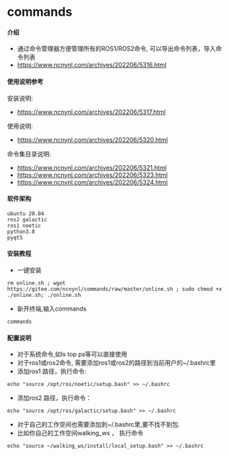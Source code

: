 # commands

#### 介绍

 - 通过命令管理器方便管理所有的ROS1/ROS2命令, 可以导出命令列表，导入命令列表
 - https://www.ncnynl.com/archives/202206/5316.html


 #### 使用说明参考

安装说明: 

 - https://www.ncnynl.com/archives/202206/5317.html

使用说明: 

 - https://www.ncnynl.com/archives/202206/5320.html

命令集目录说明: 

 - https://www.ncnynl.com/archives/202206/5321.html
 - https://www.ncnynl.com/archives/202206/5323.html
 - https://www.ncnynl.com/archives/202206/5324.html


#### 软件架构

```
ubuntu 20.04 
ros2 galactic
ros1 noetic
python3.8 
pyqt5
```



#### 安装教程

 - 一键安装

```
rm online.sh ; wget https://gitee.com/ncnynl/commands/raw/master/online.sh ; sudo chmod +x ./online.sh; ./online.sh
```

 - 新开终端,输入commands

```
commands
```

#### 配置说明


 - 对于系统命令,如ls top ps等可以直接使用
 - 对于ros1或ros2命令, 需要添加ros1或ros2的路径到当前用户的~/.bashrc里
 - 添加ros1 路径，执行命令:

```
echo "source /opt/ros/noetic/setup.bash" >> ~/.bashrc
```
 - 添加ros2 路径，执行命令：

```
echo "source /opt/ros/galactic/setup.bash" >> ~/.bashrc
```

 - 对于自己的工作空间也需要添加到~/.bashrc里,要不找不到包.
 - 比如你自己的工作空间walking_ws ， 执行命令

```
echo "source ~/walking_ws/install/local_setup.bash" >> ~/.bashrc
```

